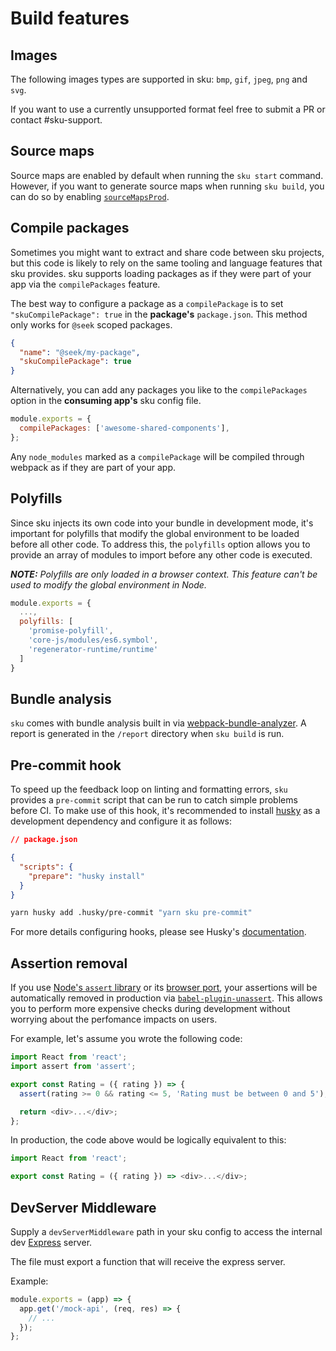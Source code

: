 # Build features

## Images

The following images types are supported in sku:
`bmp`, `gif`, `jpeg`, `png` and `svg`.

If you want to use a currently unsupported format feel free to submit a PR or contact #sku-support.

## Source maps

Source maps are enabled by default when running the `sku start` command.
However, if you want to generate source maps when running `sku build`, you can do so by enabling [`sourceMapsProd`](./docs/configuration#sourcemapsprod).

## Compile packages

Sometimes you might want to extract and share code between sku projects, but this code is likely to rely on the same tooling and language features that sku provides.
sku supports loading packages as if they were part of your app via the `compilePackages` feature.

The best way to configure a package as a `compilePackage` is to set `"skuCompilePackage": true` in the **package's** `package.json`.
This method only works for `@seek` scoped packages.

```json
{
  "name": "@seek/my-package",
  "skuCompilePackage": true
}
```

Alternatively, you can add any packages you like to the `compilePackages` option in the **consuming app's** sku config file.

```js
module.exports = {
  compilePackages: ['awesome-shared-components'],
};
```

Any `node_modules` marked as a `compilePackage` will be compiled through webpack as if they are part of your app.

## Polyfills

Since sku injects its own code into your bundle in development mode, it's important for polyfills that modify the global environment to be loaded before all other code. To address this, the `polyfills` option allows you to provide an array of modules to import before any other code is executed.

_**NOTE:** Polyfills are only loaded in a browser context. This feature can't be used to modify the global environment in Node._

```js
module.exports = {
  ...,
  polyfills: [
    'promise-polyfill',
    'core-js/modules/es6.symbol',
    'regenerator-runtime/runtime'
  ]
}
```

## Bundle analysis

`sku` comes with bundle analysis built in via [webpack-bundle-analyzer](https://www.npmjs.com/package/webpack-bundle-analyzer). A report is generated in the `/report` directory when `sku build` is run.

## Pre-commit hook

To speed up the feedback loop on linting and formatting errors, `sku` provides a `pre-commit` script that can be run to catch simple problems before CI.
To make use of this hook, it's recommended to install [husky](https://www.npmjs.com/package/husky) as a development dependency and configure it as follows:

```json
// package.json

{
  "scripts": {
    "prepare": "husky install"
  }
}
```

```sh
yarn husky add .husky/pre-commit "yarn sku pre-commit"
```

For more details configuring hooks, please see Husky's [documentation](https://typicode.github.io/husky/#create-a-hook).

## Assertion removal

If you use [Node's `assert` library](https://nodejs.org/api/assert.html) or its [browser port](https://www.npmjs.com/package/assert), your assertions will be automatically removed in production via [`babel-plugin-unassert`](https://github.com/unassert-js/babel-plugin-unassert).
This allows you to perform more expensive checks during development without worrying about the perfomance impacts on users.

For example, let's assume you wrote the following code:

```js
import React from 'react';
import assert from 'assert';

export const Rating = ({ rating }) => {
  assert(rating >= 0 && rating <= 5, 'Rating must be between 0 and 5');

  return <div>...</div>;
};
```

In production, the code above would be logically equivalent to this:

```js
import React from 'react';

export const Rating = ({ rating }) => <div>...</div>;
```

## DevServer Middleware

Supply a `devServerMiddleware` path in your sku config to access the internal dev [Express] server.

The file must export a function that will receive the express server.

Example:

```js
module.exports = (app) => {
  app.get('/mock-api', (req, res) => {
    // ...
  });
};
```

[express]: http://expressjs.com/
